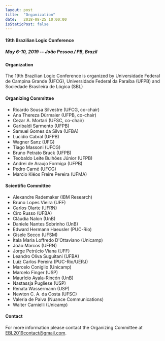 ```yaml
---
layout: post
title:  "Organization"
date:   2018-08-25 10:00:00
isStaticPost: false
---
```

#### __19th Brazilian Logic Conference__
##### May 6-10, 2019 -- João Pessoa / PB, Brazil


#### Organization

The 19th Brazilian Logic Conference is organized by Universidade Federal de Campina Grande (UFCG), Universidade Federal da Paraíba (UFPB) and Sociedade Brasileira de Lógica (SBL)


#### Organizing Committee

- Ricardo Sousa Silvestre (UFCG, co-chair)
- Ana Thereza Dürmaier (UFPB, co-chair)
- Cezar A. Mortari (UFSC, co-chair)
- Garibaldi Sarmento (UFPB)
- Samuel Gomes da Silva (UFBA)
- Lucídio Cabral (UFPB)
- Wagner Sanz (UFG)
- Tiago Massoni (UFCG)
- Bruno Petrato Bruck (UFPB)
- Teobaldo Leite Bulhões Júnior (UFPB)
- Andrei de Araujo Formiga (UFPB)
- Pedro Carné (UFCG)
- Marcio Kléos Freire Pereira (UFMA)

#### Scientific Committee

- Alexandre Rademaker (IBM Research) 
- Bruno Lopes Vieira (UFF)
- Carlos Olarte (UFRN) 
- Ciro Russo (UFBA)
- Cláudia Nalon (UnB)
- Daniele Nantes Sobrinho (UnB)
- Edward Hermann Haeusler (PUC-Rio)
- Gisele Secco (UFSM)
- Ítala Maria Loffredo D'Ottaviano (Unicamp)
- João Marcos (UFRN)
- Jorge Petrúcio Viana (UFF)
- Leandro Oliva Suguitani (UFBA)
- Luiz Carlos Pereira (PUC-Rio/UERJ)
- Marcelo Coniglio (Unicamp)
- Marcelo Finger (USP)
- Maurício Ayala-Rincón (UnB)
- Nastassja Pugliese (USP)
- Renata Wassermann (USP) 
- Newton C. A. da Costa (UFSC)
- Valeria de Paiva (Nuance Communications) 
- Walter Carnielli (Unicamp)

#### Contact

For more information please contact the Organizing Committee at <a href="mailto:EBL2019contact@gmail.com">EBL2019contact@gmail.com</a>.